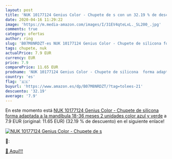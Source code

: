 ```yaml
---
layout: post
title: 'NUK 10177124 Genius Color - Chupete de s con un 32.19 % de descuento'
date: 2020-04-16 11:29:22
image: 'https://m.media-amazon.com/images/I/31EV4qteLxL._SL200_.jpg'
comments: true
category: ofertas
author: ring
slug: 'B07M8NRDZT-es NUK 10177124 Genius Color - Chupete de silicona forma...'
tags: chupete, nuk
actualPrice: 7.9 EUR
currency: EUR
price: 7.9
comparePrice: 11.65 EUR
prodname: 'NUK 10177124 Genius Color - Chupete de silicona  forma adaptada a la mandíbula  18-36 meses  2 unidades   color azul y verde'
country: 'es'
flag: '🇪🇸'
buyurl: 'https://www.amazon.es/dp/B07M8NRDZT/?tag=tolees-21'
descuento: '32.19'
average: '7.9'
---
```


En este momento está [NUK 10177124 Genius Color - Chupete de silicona  forma adaptada a la mandíbula  18-36 meses  2 unidades   color azul y verde](https://www.amazon.es/dp/B07M8NRDZT/?tag=tolees-21) a 7.9 EUR (original: 11.65 EUR) (32.19 %  de descuento) en el siguiente enlace!

[![NUK 10177124 Genius Color - Chupete de s](https://m.media-amazon.com/images/I/31EV4qteLxL._SL200_.jpg)](https://www.amazon.es/dp/B07M8NRDZT/?tag=tolees-21)

🔎:


[🛒 Aquí!!!](https://www.amazon.es/dp/B07M8NRDZT/?tag=tolees-21)
